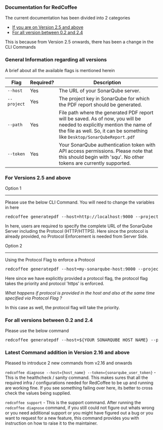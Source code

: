 ### Documentation for RedCoffee

The current documentation has been divided into 2 categories

* [If you are on Version 2.5 and above](#for-versions-25-and-above)
* [For all version between 0.2 and 2.4](#for-all-versions-between-02-and-24)

This is because from Version 2.5 onwards, there has been a change in the CLI Commands


### General Information regarding all versions

A brief about all the available flags is mentioned herein

| **Flag**       | **Required?** | **Description**                                                                                                                                                                                     |
|----------------|---------------|-----------------------------------------------------------------------------------------------------------------------------------------------------------------------------------------------------|
| `--host`       | Yes           | The URL of your SonarQube server.|                                                                                                          |
| `--project`    | Yes           | The project key in SonarQube for which the PDF report should be generated.                                                                                                                          |
| `--path`       | Yes           | File path where the generated PDF report will be saved. As of now, you will be needed to explicitly mention the name of the file as well. So, it can be something like `Desktop/SonarQubeReport.pdf` |
| `--token`      | Yes           | Your SonarQube authentication token with API access permissions. Please note that this should begin with 'squ'. No other tokens are currently supported.                                            |


### For Versions 2.5 and above

Option 1
______
Please use the below CLI Command. You will need to change the variables in here

<pre>redcoffee generatepdf --host=http://localhost:9000 --project=my_project --path=./sonar-report.pdf --token=abcdef1234567890</pre>

In here, users are required to specify the complete URL of the SonarQube Server including the Protocol (HTTP/HTTPS). Here since the protocol is already provided, no Protocol Enforcement is needed from Server Side.


Option 2
______
Using the Protocol Flag to enforce a Protocol

<pre>redcoffee generatepdf --host=my-sonarqube-host:9000 --project=my_project --path=./sonar-report.pdf --token=abcdef1234567890 --protocol=https</pre>

Here since we have explicitly provided a protocol flag, the protocol flag takes the priority and protocol 'https' is enforced.

*What happens if protocol is provided in the host and also at the same time specified via Protocol Flag ?*

In this case as well, the protocol flag will take the priority.

### For all versions between 0.2 and 2.4

Please use the below command

<pre>redcoffee generatepdf --host=${YOUR_SONARQUBE_HOST_NAME} --project=${SONARQUBE_PROJECT_KEY} --path=${PATH WHERE PDF FILE IS TO BE STORED} --token=${SONARQUBE_USER_TOKEN}</pre>

### Latest Command addition in Version 2.16 and above

Pleased to introduce 2 new commands from v2.16 and onwards

`redcoffee diagnose --host={host_name} --token={sonarqube_user_token}` -  This is the healthcheck / sanity command. This makes sures that all the required infra / configurations needed for RedCoffee to be up and running are working fine. If you see something failing over here, its better to cross check the values being supplied.

`redcoffee support` - This is the support command. After running the `redcoffee diagnose` command, if you still could not figure out whats wrong or you need additional support or you might have figured out a bug or you want to request for a new feature, this command provides you with instruction on how to raise it to the maintainer.

